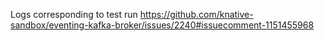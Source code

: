 Logs corresponding to test run
https://github.com/knative-sandbox/eventing-kafka-broker/issues/2240#issuecomment-1151455968
